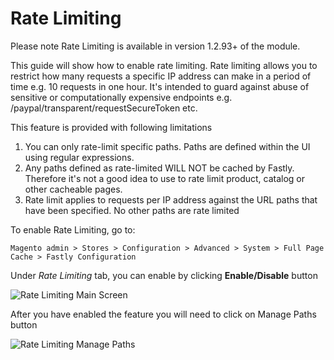 # Rate Limiting

Please note Rate Limiting is available in version 1.2.93+ of the module. 

This guide will show how to enable rate limiting. Rate limiting allows you to restrict how many requests a specific IP address
can make in a period of time e.g. 10 requests in one hour. It's intended to guard against abuse of sensitive or computationally
expensive endpoints e.g. /paypal/transparent/requestSecureToken etc.

This feature is provided with following limitations

1. You can only rate-limit specific paths. Paths are defined within the UI using regular expressions. 
2. Any paths defined as rate-limited WILL NOT be cached by Fastly. Therefore it's not a good idea to use to rate limit product, catalog 
   or other cacheable pages.
3. Rate limit applies to requests per IP address against the URL paths that have been specified. No other paths are rate limited


To enable Rate Limiting, go to:
```
Magento admin > Stores > Configuration > Advanced > System > Full Page Cache > Fastly Configuration
```
Under *Rate Limiting* tab, you can enable by clicking **Enable/Disable** button

![Rate Limiting Main Screen](../images/guides/rate-limiting/ratelimiting1.png "Rate Limiting Main Screen")

After you have enabled the feature you will need to click on Manage Paths button

![Rate Limiting Manage Paths](../images/guides/rate-limiting/ratelimiting2.png "Rate Limiting Manage Paths")

